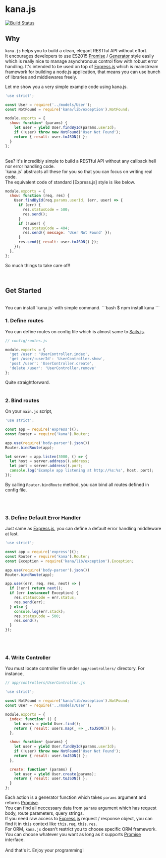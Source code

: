 # kana.js
[![Build Status](https://travis-ci.org/murmur76/kana.svg?branch=master)](https://travis-ci.org/murmur76/kana)

## Why
`kana.js` helps you to build a clean, elegant RESTful API without effort.
<br/>
It encourages developers to use ES2015 [Promise] / [Generator] style easily which is really nice to manage asynchronous control flow with robust error handling. 
It's intended to be used on top of [Express.js] which is mainstream framework for building a node.js application, that means you can use bunch of libraries and middlewares freely.

Let me show you a very simple example code using kana.js.

```js
'use strict';

const User = require('../models/User');
const NotFound = require('kana/lib/exception').NotFound;

module.exports = {
  show: function* (params) {
    let user = yield User.findById(params.userId);
    if (!user) throw new NotFound('User Not Found');
    return { result: user.toJSON() };
  }
};
```

<br/>
See? It's incredibly simple to build a RESTful API without any callback hell nor error handling code.
<br/>
`kana.js` abstracts all these for you so that you can focus on writing real code.
<br/>
The equivalent code of standard [Express.js] style is like below.
<br/>


```js
module.exports = {
  show: function (req, res) {
    User.findById(req.params.userId, (err, user) => {
      if (err) {
        res.statusCode = 500;
        res.send();
      }
      if (!user) {
        res.statusCode = 404;
        res.send({ message: 'User Not Found' });
      }
      res.send({ result: user.toJSON() });
    });
  },
};
```
So much things to take care of!!

<br/>

## Get Started
<br/>
You can install `kana.js` with simple command.
```bash
$ npm install kana
```
<br/>

### 1. Define routes
You can define routes on config file which is almost same to [Sails.js].
```js
// config/routes.js

module.exports = {
  'get /user': 'UserController.index',
  'get /user/:userId': 'UserController.show',
  'post /user': 'UserController.create',
  'delete /user': 'UserController.remove'
};
```
Quite straightforward.
<br/>
<br/>

### 2. Bind routes
On your `main.js` script,
```js
'use strict';

const app = require('express')();
const Router = require('kana').Router;

app.use(require('body-parser').json())
Router.bindRoute(app);

let server = app.listen(3000, () => {
  let host = server.address().address;
  let port = server.address().port;
  console.log('Example app listening at http://%s:%s', host, port);
});
```
By calling `Router.bindRoute` method, you can bind all routes defined in config file.

<br/>
<br/>

### 3. Define Default Error Handler
Just same as [Express.js], you can define a default error handling middleware at last.
```js
'use strict';

const app = require('express')();
const Router = require('kana').Router;
const Exception = require('kana/lib/exception').Exception;

app.use(require('body-parser').json())
Router.bindRoute(app);

app.use((err, req, res, next) => {
  if (!err) return next();
  if (err instanceof Exception) {
    res.statusCode = err.status;
    res.send(err);
  } else {
    console.log(err.stack);
    res.statusCode = 500;
    res.send();
  }
});
```
<br/>
<br/>

### 4. Write Controller
You must locate controller file under `app/controllers/` directory. For instance,
```js
// app/controllers/UserController.js

'use strict';

const NotFound = require('kana/lib/exception').NotFound;
const User = require('../models/User');

module.exports = {
  index: function* () {
    let users = yield User.find();
    return { result: users.map(_ => _.toJSON()) };
  },

  show: function* (params) {
    let user = yield User.findById(params.userId);
    if (!user) throw new NotFound('User Not Found');
    return { result: user.toJSON() };
  },

  create: function* (params) {
    let user = yield User.create(params);
    return { result: user.toJSON() };
  }
};
```
Each action is a generator function which takes `params` argument and returns [Promise].
<br/>
You can find all neccessary data from `params` argument which has request body, route parameters, query strings.
<br/>
If you need raw access to [Express.js] request / response object, you can find it in `this` context like `this.req`, `this.res`.
<br/>
For ORM, `kana.js` doesn't restrict you to choose specific ORM framework.
<br/>
You can choose whatever you want as long as it supports [Promise] interface.
<br/>
<br/>
And that's it. Enjoy your programming!

[Promise]: https://developer.mozilla.org/en-US/docs/Web/JavaScript/Reference/Global_Objects/Promise 
[Generator]: https://developer.mozilla.org/en-US/docs/Web/JavaScript/Reference/Global_Objects/Generator
[Express.js]: http://expressjs.com 
[Sails.js]: http://sailsjs.org 


